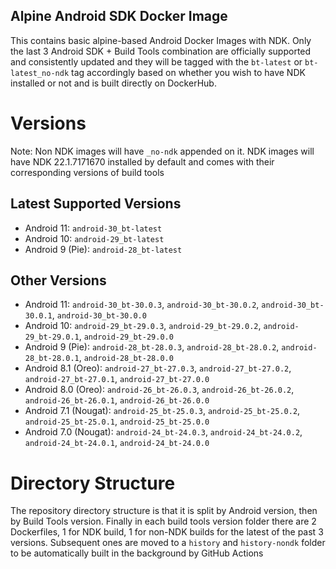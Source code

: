 Alpine Android SDK Docker Image
---
This contains basic alpine-based Android Docker Images with NDK. Only the last 3 Android SDK + Build Tools combination are officially supported and consistently updated and they will be tagged with the `bt-latest` or `bt-latest_no-ndk` tag accordingly based on whether you wish to have NDK installed or not and is built directly on DockerHub.

# Versions
Note: Non NDK images will have `_no-ndk` appended on it. NDK images will have NDK 22.1.7171670 installed by default and comes with their corresponding versions of build tools

## Latest Supported Versions
* Android 11: `android-30_bt-latest` 
* Android 10: `android-29_bt-latest`
* Android 9 (Pie): `android-28_bt-latest`

## Other Versions
* Android 11: `android-30_bt-30.0.3`, `android-30_bt-30.0.2`, `android-30_bt-30.0.1`, `android-30_bt-30.0.0`
* Android 10: `android-29_bt-29.0.3`, `android-29_bt-29.0.2`, `android-29_bt-29.0.1`, `android-29_bt-29.0.0`
* Android 9 (Pie): `android-28_bt-28.0.3`, `android-28_bt-28.0.2`, `android-28_bt-28.0.1`, `android-28_bt-28.0.0`
* Android 8.1 (Oreo): `android-27_bt-27.0.3`, `android-27_bt-27.0.2`, `android-27_bt-27.0.1`, `android-27_bt-27.0.0`
* Android 8.0 (Oreo): `android-26_bt-26.0.3`, `android-26_bt-26.0.2`, `android-26_bt-26.0.1`, `android-26_bt-26.0.0`
* Android 7.1 (Nougat): `android-25_bt-25.0.3`, `android-25_bt-25.0.2`, `android-25_bt-25.0.1`, `android-25_bt-25.0.0`
* Android 7.0 (Nougat): `android-24_bt-24.0.3`, `android-24_bt-24.0.2`, `android-24_bt-24.0.1`, `android-24_bt-24.0.0`


# Directory Structure
The repository directory structure is that it is split by Android version, then by Build Tools version. Finally in each build tools version folder there are 2 Dockerfiles, 1 for NDK build, 1 for non-NDK builds for the latest of the past 3 versions. Subsequent ones are moved to a `history` and `history-nondk` folder to be automatically built in the background by GitHub Actions
